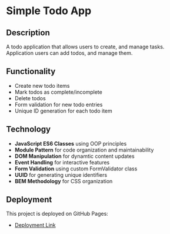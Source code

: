 # Simple Todo App

## Description

A todo application that allows users to create, and manage tasks. Application users can add todos, and manage them.

## Functionality

- Create new todo items
- Mark todos as complete/incomplete
- Delete todos
- Form validation for new todo entries
- Unique ID generation for each todo item

## Technology

- **JavaScript ES6 Classes** using OOP principles
- **Module Pattern** for code organization and maintainability
- **DOM Manipulation** for dynamtic content updates
- **Event Handling** for interactive features
- **Form Validation** using custom FormValidator class
- **UUID** for generating unique identifiers
- **BEM Methodology** for CSS organization

## Deployment

This project is deployed on GitHub Pages:

- [Deployment Link](https://revellebrent.github.io/se_project_todo-app/)
